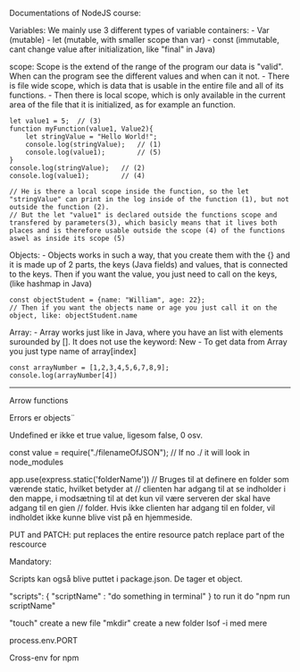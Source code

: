 Documentations of NodeJS course:

Variables: 
    We mainly use 3 different types of variable containers:
        - Var (mutable)
        - let (mutable, with smaller scope than var)
        - const (immutable, cant change value after initialization, like "final" in Java)

scope: 
    Scope is the extend of the range of the program our data is "valid". When can the program see the different values and when can it not. 
        - There is file wide scope, which is data that is usable in the entire file and all of its functions.
        - Then there is local scope, which is only available in the current area of the file that it is initialized, as for example an function.

    let value1 = 5;  // (3)
    function myFunction(value1, Value2){
        let stringValue = "Hello World!";
        console.log(stringValue);   // (1)
        console.log(value1);        // (5)
    }
    console.log(stringValue);   // (2)
    console.log(value1);        // (4)

    // He is there a local scope inside the function, so the let "stringValue" can print in the log inside of the function (1), but not outside the function (2).
    // But the let "value1" is declared outside the functions scope and transfered by parameters(3), which basicly means that it lives both places and is therefore usable outside the scope (4) of the functions aswel as inside its scope (5)

Objects: 
    - Objects works in such a way, that you create them with the {} and it is made up of 2 parts, the keys (Java fields) and values, that is connected to the keys. Then if you want the value, you just need to call on the keys, (like hashmap in Java)

    const objectStudent = {name: "William", age: 22}; 
    // Then if you want the objects name or age you just call it on the object, like: objectStudent.name

Array: 
    - Array works just like in Java, where you have an list with elements surounded by []. It does not use the keyword: New
    - To get data from Array you just type name of array[index]

    const arrayNumber = [1,2,3,4,5,6,7,8,9];
    console.log(arrayNumber[4])




-----
Arrow functions

Errors er objects¨

Undefined er ikke et true value, ligesom false, 0 osv.

const value = require("./filenameOfJSON"); // If no ./ it will look in node_modules

app.use(express.static('folderName')) // Bruges til at definere en folder som værende static, hvilket betyder at 
// clienten har adgang til at se indholder i den mappe, i modsætning til at det kun vil være serveren der skal have adgang til en gien
// folder. Hvis ikke clienten har adgang til en folder, vil indholdet ikke kunne blive vist på en hjemmeside. 

PUT and PATCH: 
    put replaces the entire resource
    patch replace part of the rescource
 

 Mandatory: 

    
Scripts kan også blive puttet i package.json. De tager et object. 

"scripts": {
    "scriptName" : "do something in terminal"
}
to run it do "npm run scriptName"

"touch" create a new file
"mkdir" create a new folder
lsof -i med mere

process.env.PORT

Cross-env for npm